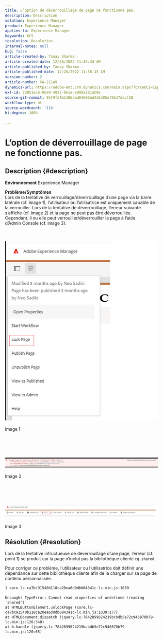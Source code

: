 ```yaml
---
title: L’option de déverrouillage de page ne fonctionne pas.
description: Description
solution: Experience Manager
product: Experience Manager
applies-to: Experience Manager
keywords: KCS
resolution: Resolution
internal-notes: null
bug: false
article-created-by: Tanay Sharma .
article-created-date: 12/26/2022 11:45:34 AM
article-published-by: Tanay Sharma .
article-published-date: 12/26/2022 11:56:15 AM
version-number: 2
article-number: KA-21149
dynamics-url: https://adobe-ent.crm.dynamics.com/main.aspx?forceUCI=1&pagetype=entityrecord&etn=knowledgearticle&id=561047ca-1285-ed11-81ac-6045bd006239
exl-id: 23051aab-0be9-4935-9e1e-ed9da381ab0e
source-git-commit: 95f9fdfb1306aad84690ad4d2d85e79b37dacf20
workflow-type: ht
source-wordcount: '116'
ht-degree: 100%

---
```


# L’option de déverrouillage de page ne fonctionne pas.

## Description {#description}

<b>Environnement</b>
Experience Manager


<b>Problème/Symptômes</b><br>Lors de la tentative de verrouillage/déverrouillage d’une page via la barre latérale (cf. image 1), l’utilisateur ou l’utilisatrice est uniquement capable de la verrouiller. Lors de la tentative de déverrouillage, l’erreur suivante s’affiche (cf. image 2) et la page ne peut pas être déverrouillée. <br>Cependant, il ou elle peut verrouiller/déverrouiller la page à l’aide d’Admin Console (cf. image 3).<br><br> <br><br>![](assets/___571047ca-1285-ed11-81ac-6045bd006239___.png)<br><br>Image 1<br><br> <br><br> <br><br>![](assets/___5a1047ca-1285-ed11-81ac-6045bd006239___.png)<br><br>Image 2<br><br> <br><br> <br><br>![](assets/___5c1047ca-1285-ed11-81ac-6045bd006239___.png)<br><br>Image 3<br>

## Résolution {#resolution}


Lors de la tentative infructueuse de déverrouillage d’une page, l’erreur (cf. point 1) se produit car la page n’inclut pas la bibliothèque cliente `cq.shared`.

Pour corriger ce problème, l’utilisateur ou l’utilisatrice doit définir une dépendance sur cette bibliothèque cliente afin de la charger sur sa page de contenu personnalisée.




```
1 core.lc-ca7bc91540b118ca20ea6d0db684341c-lc.min.js:1039

Uncaught TypeError: Cannot read properties of undefined (reading 'shared')
at HTMLButtonElement.unlockPage (core.lc-ca7bc91540b118ca20ea6d0db684341c-lc.min.js:1039:177)
at HTMLDocument.dispatch (jquery.lc-7842899024219bcbdb5e72c946870b79-lc.min.js:126:340)
at h.handle (jquery.lc-7842899024219bcbdb5e72c946870b79-lc.min.js:120:65)
```
